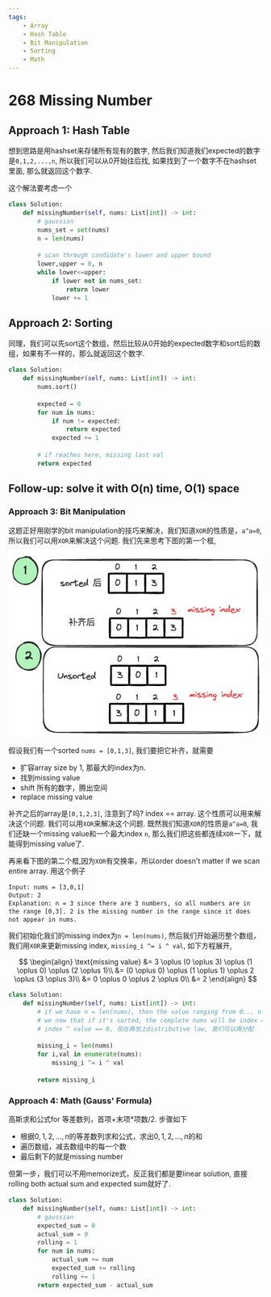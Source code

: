 ```yaml
---
tags:
    - Array
    - Hash Table
    - Bit Manipulation
    - Sorting
    - Math
---
```


# 268 Missing Number


## Approach 1: Hash Table

想到思路是用hashset来存储所有现有的数字, 然后我们知道我们expected的数字是`0,1,2,...,n`, 所以我们可以从0开始往后找, 如果找到了一个数字不在hashset里面, 那么就返回这个数字.

这个解法要考虑一个
```python
class Solution:
    def missingNumber(self, nums: List[int]) -> int:
        # gaussian
        nums_set = set(nums)
        n = len(nums)

        # scan through candidate's lower and upper bound
        lower,upper = 0, n
        while lower<=upper:
            if lower not in nums_set:
                return lower
            lower += 1
```

## Approach 2: Sorting

同理，我们可以先sort这个数组，然后比较从0开始的expected数字和sort后的数组，如果有不一样的，那么就返回这个数字.

```python
class Solution:
    def missingNumber(self, nums: List[int]) -> int:
        nums.sort()
        
        expected = 0
        for num in nums:
            if num != expected:
                return expected
            expected += 1
        
        # if reaches here, missing last val
        return expected
```

## Follow-up: solve it with O(n) time, O(1) space

### Approach 3: Bit Manipulation

这题正好用刚学的bit manipulation的技巧来解决，我们知道`XOR`的性质是，`a^a=0`, 所以我们可以用`XOR`来解决这个问题. 我们先来思考下图的第一个框, 

![](./assets/1.excalidraw.png)

假设我们有一个sorted `nums = [0,1,3]`, 我们要把它补齐，就需要

- 扩容array size by 1, 那最大的index为n.
- 找到missing value
- shift 所有的数字，腾出空间
- replace missing value

补齐之后的array是`[0,1,2,3]`, 注意到了吗? index == array. 这个性质可以用来解决这个问题. 我们可以用`XOR`来解决这个问题. 既然我们知道`XOR`的性质是`a^a=0`, 我们还缺一个missing value和一个最大index `n`, 那么我们把这些都连续`XOR`一下，就能得到missing value了.

再来看下图的第二个框,因为`XOR`有交换率，所以order doesn't matter if we scan entire array. 用这个例子

```
Input: nums = [3,0,1]
Output: 2
Explanation: n = 3 since there are 3 numbers, so all numbers are in the range [0,3]. 2 is the missing number in the range since it does not appear in nums.
```

我们初始化我们的missing index为`n = len(nums)`, 然后我们开始遍历整个数组，我们用`XOR`来更新missing index, `missing_i ^= i ^ val`, 如下方程展开,

$$
\begin{align}
\text{missing value} &= 3 \oplus (0 \oplus 3) \oplus (1 \oplus 0) \oplus (2 \oplus 1)\\
                     &= (0 \oplus 0) \oplus (1 \oplus 1) \oplus 2 \oplus (3 \oplus 3)\\
                     &= 0 \oplus 0 \oplus 2 \oplus 0\\
                     &= 2
\end{align}
$$

```python
class Solution:
    def missingNumber(self, nums: List[int]) -> int:
        # if we have n = len(nums), then the value ranging from 0... n-1
        # we now that if it's sorted, the complete nums will be index == values
        # index ^ value == 0, 现在再加上distributive law, 我们可以再分配

        missing_i = len(nums)
        for i,val in enumerate(nums):
            missing_i ^= i ^ val
        
        return missing_i
```



### Approach 4: Math (Gauss' Formula)

高斯求和公式for 等差数列，首项+末项*项数/2. 步骤如下

- 根据$0,1,2,...,n$的等差数列求和公式，求出$0,1,2,...,n$的和
- 遍历数组，减去数组中的每一个数
- 最后剩下的就是missing number

但第一步，我们可以不用memorize式，反正我们都是要linear solution, 直接rolling both actual sum and expected sum就好了.

```python
class Solution:
    def missingNumber(self, nums: List[int]) -> int:
        # gaussian
        expected_sum = 0
        actual_sum = 0
        rolling = 1
        for num in nums:
            actual_sum += num
            expected_sum += rolling
            rolling += 1
        return expected_sum - actual_sum
```




